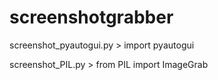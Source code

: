 # screenshotgrabber

screenshot_pyautogui.py > import pyautogui

screenshot_PIL.py > from PIL import ImageGrab
